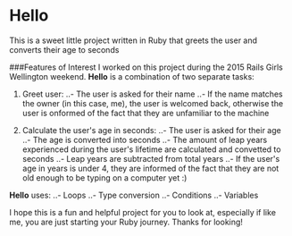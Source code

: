 # Hello
This is a sweet little project written in Ruby that greets the user and converts their age to seconds

###Features of Interest
I worked on this project during the 2015 Rails Girls Wellington weekend.
**Hello** is a combination of two separate tasks:
1. Greet user: 
..- The user is asked for their name
..- If the name matches the owner (in this case, me), the user is welcomed back, otherwise the user is onformed of the fact that they are unfamiliar to the machine

2. Calculate the user's age in seconds:
..- The user is asked for their age
..- The age is converted into seconds
..- The amount of leap years experienced during the user's lifetime are calculated and convetted to seconds
..- Leap years are subtracted from total years
..- If the user's age in years is under 4, they are informed of the fact that they are not old enough to be typing on a computer yet :)

**Hello** uses:
..- Loops
..- Type conversion
..- Conditions
..- Variables

I hope this is a fun and helpful project for you to look at, especially if like me, you are just starting your Ruby journey.
Thanks for looking!
